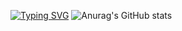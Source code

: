 [![Typing SVG](https://readme-typing-svg.demolab.com?font=Pacifico&size=70&pause=1000&color=000000&background=FFFFFF&center=true&vCenter=true&width=1000&height=500&lines=Hi+Gahyun)](https://git.io/typing-svg)
![Anurag's GitHub stats](https://github-readme-stats.vercel.app/api?username=89882&show_icons=true&theme=radical)
